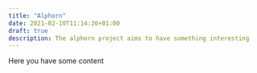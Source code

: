 ```yaml
---
title: "Alphorn"
date: 2021-02-10T11:14:26+01:00
draft: true
description: The alphorn project aims to have something interesting
---
```

Here you have some content
